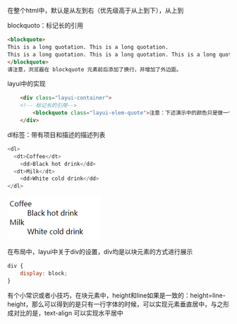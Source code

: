 在整个html中，默认是从左到右（优先级高于从上到下），从上到



blockquoto：标记长的引用

```html
<blockquote>
This is a long quotation. This is a long quotation. 
This is a long quotation. This is a long quotation. This is a long quotation.
</blockquote>
请注意，浏览器在 blockquote 元素前后添加了换行，并增加了外边距。
```



layui中的实现

```html
    <div class="layui-container">
    <!-- 标记长的引用-->
        <blockquoto class="layui-elem-quote">注意：下述演示中的颜色只是做一个区分作用，并非栅格内置。</blockquoto>
    </div>
```

dl标签：带有项目和描述的描述列表

```javascript
<dl>
  <dt>Coffee</dt>
    <dd>Black hot drink</dd>
  <dt>Milk</dt>
    <dd>White cold drink</dd>
</dl>
```

![image-20200924192707094](layui随笔杂记.assets/image-20200924192707094.png)



在布局中，layui中关于div的设置，div均是以块元素的方式进行展示

```javascript
div {
    display: block;
}
```



有个小常识或者小技巧，在块元素中，height和line如果是一致的：height=line-height，那么可以得到的是只有一行字体的时候，可以实现元素垂直居中，与之形成对比的是，text-align 可以实现水平居中

























